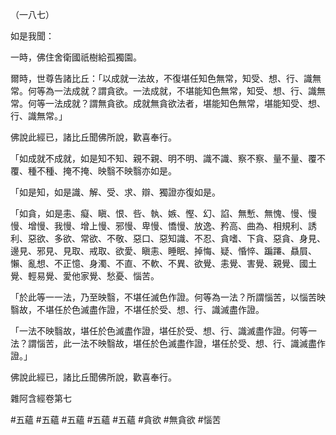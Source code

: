 （一八七）

如是我聞：

一時，佛住舍衛國祇樹給孤獨園。

爾時，世尊告諸比丘：「以成就一法故，不復堪任知色無常，知受、想、行、識無常。何等為一法成就？謂貪欲。一法成就，不堪能知色無常，知受、想、行、識無常。何等一法成就？謂無貪欲。成就無貪欲法者，堪能知色無常，堪能知受、想、行、識無常。」

佛說此經已，諸比丘聞佛所說，歡喜奉行。

「如成就不成就，如是知不知、親不親、明不明、識不識、察不察、量不量、覆不覆、種不種、掩不掩、映翳不映翳亦如是。

「如是知，如是識、解、受、求、辯、獨證亦復如是。

「如貪，如是恚、癡、瞋、恨、呰、執、嫉、慳、幻、諂、無慙、無愧、慢、慢慢、增慢、我慢、增上慢、邪慢、卑慢、憍慢、放逸、矜高、曲為、相規利、誘利、惡欲、多欲、常欲、不敬、惡口、惡知識、不忍、貪嗜、下貪、惡貪、身見、邊見、邪見、見取、戒取、欲愛、瞋恚、睡眠、掉悔、疑、惛悴、蹁蹮、贔屓、懶、亂想、不正憶、身濁、不直、不軟、不異、欲覺、恚覺、害覺、親覺、國土覺、輕易覺、愛他家覺、愁憂、惱苦。

「於此等一一法，乃至映翳，不堪任滅色作證。何等為一法？所謂惱苦，以惱苦映翳故，不堪任於色滅盡作證，不堪任於受、想、行、識滅盡作證。

「一法不映翳故，堪任於色滅盡作證，堪任於受、想、行、識滅盡作證。何等一法？謂惱苦，此一法不映翳故，堪任於色滅盡作證，堪任於受、想、行、識滅盡作證。」

佛說此經已，諸比丘聞佛所說，歡喜奉行。

雜阿含經卷第七



#五蘊
#五蘊
#五蘊
#五蘊
#五蘊
#貪欲
#無貪欲
#惱苦
